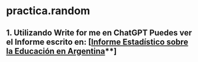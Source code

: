 # practica.random
## 1. Utilizando Write for me en ChatGPT Puedes ver el Informe escrito en: [[Informe Estadístico sobre la Educación en Argentina](**https://chatgpt.com/share/67538ac9-6f10-8009-b298-51807f3e2170)**]
